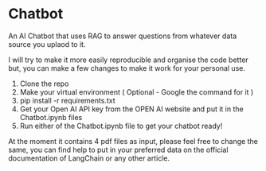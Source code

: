 # Chatbot
An AI Chatbot that uses RAG to answer questions from whatever data source you uplaod to it.

I will try to make it more easily reproducible and organise the code better 
but, you can make a few changes to make it work for your personal use.

1. Clone the repo
2. Make your virtual environment ( Optional - Google the command for it )
3. pip install -r requirements.txt
4. Get your Open AI API key from the OPEN AI website and put it in the Chatbot.ipynb files
5. Run either of the Chatbot.ipynb file to get your chatbot ready!


At the moment it contains 4 pdf files as input, please feel free to change the same, you can find help to put in your preferred data on the official documentation of LangChain or any other article.
